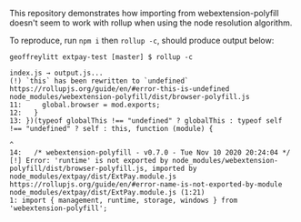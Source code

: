 This repository demonstrates how importing from webextension-polyfill doesn't
seem to work with rollup when using the node resolution algorithm.

To reproduce, run `npm i` then `rollup -c`, should produce output below:

```
geoffreylitt extpay-test [master] $ rollup -c

index.js → output.js...
(!) `this` has been rewritten to `undefined`
https://rollupjs.org/guide/en/#error-this-is-undefined
node_modules/webextension-polyfill/dist/browser-polyfill.js
11:     global.browser = mod.exports;
12:   }
13: })(typeof globalThis !== "undefined" ? globalThis : typeof self !== "undefined" ? self : this, function (module) {
                                                                                             ^
14:   /* webextension-polyfill - v0.7.0 - Tue Nov 10 2020 20:24:04 */
[!] Error: 'runtime' is not exported by node_modules/webextension-polyfill/dist/browser-polyfill.js, imported by node_modules/extpay/dist/ExtPay.module.js
https://rollupjs.org/guide/en/#error-name-is-not-exported-by-module
node_modules/extpay/dist/ExtPay.module.js (1:21)
1: import { management, runtime, storage, windows } from 'webextension-polyfill';
```